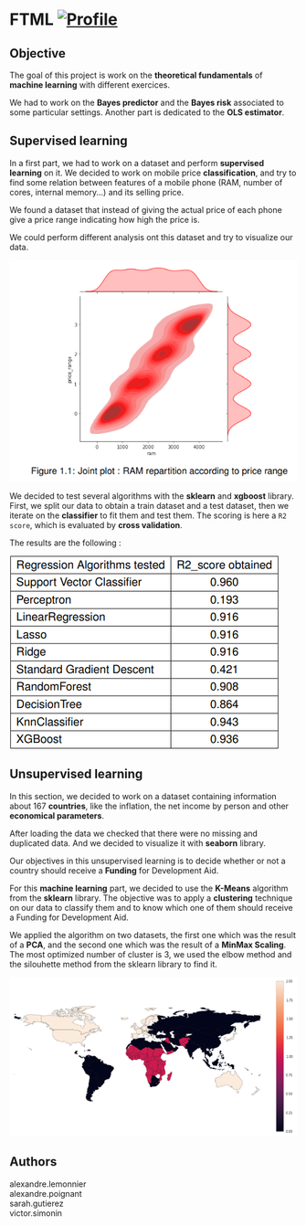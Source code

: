 # FTML [![Profile][title-img]][profile]

[title-img]:https://img.shields.io/badge/-SCIA--PRIME-red
[profile]:https://github.com/bictole

## Objective

The goal of this project is work on the **theoretical fundamentals** of **machine learning** with different exercices.

We had to work on the **Bayes predictor** and the **Bayes risk** associated to some particular settings. Another part is dedicated to the **OLS estimator**. 


## Supervised learning

In a first part, we had to work on a dataset and perform **supervised learning** on it. We decided to work on mobile price **classification**, and try to find some relation between features of a mobile phone (RAM, number of cores, internal memory...) and its selling price. 

We found a dataset that instead of giving the actual price of each phone give a price range indicating how high the price is.

We could perform different analysis ont this dataset and try to visualize our data.

<img src="https://github.com/Pypearl/PTML/blob/main/readme_images/supervised_vis.png" alt="Supervised_Visualization">

We decided to test several algorithms with the **sklearn** and **xgboost** library.
First, we split our data to obtain a train dataset and a test dataset, then we iterate on the **classifier** to fit them and test them. The scoring is here a `R2 score`, which is evaluated by **cross validation**.

The results are the following :

<img src="https://github.com/Pypearl/PTML/blob/main/readme_images/supervised_res.png" alt="Supervised_Visualization">

## Unsupervised learning

In this section, we decided to work on a dataset containing information about 167 **countries**, like the inflation, the net income by person and other **economical parameters**.

After loading the data we checked that there were no missing and duplicated data. And we decided to visualize it with **seaborn** library.

Our objectives in this unsupervised learning is to decide whether or not a country should receive a **Funding** for Development Aid.

For this **machine learning** part, we decided to use the **K-Means** algorithm from the **sklearn** library. The objective was to apply a **clustering** technique on our data to classify them and to know which one of them should receive a Funding for Development Aid.

We applied the algorithm on two datasets, the first one which was the result of a **PCA**, and the second one which was the result of a **MinMax Scaling**. The most optimized number of cluster is 3, we used the elbow method and the silouhette method from the sklearn library to find it.


<img src="https://github.com/Pypearl/PTML/blob/main/readme_images/unsupervised_map.png" alt="Supervised_Visualization">


## Authors

alexandre.lemonnier\
alexandre.poignant\
sarah.gutierez\
victor.simonin